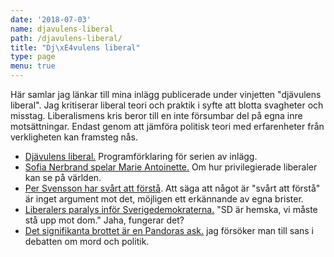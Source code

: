 ```yaml
---
date: '2018-07-03'
name: djavulens-liberal
path: /djavulens-liberal/
title: "Dj\xE4vulens liberal"
type: page
menu: true
---
```

Här samlar jag länkar till mina inlägg publicerade under vinjetten "djävulens liberal". Jag kritiserar liberal teori och praktik i syfte att blotta svagheter och misstag. Liberalismens kris beror till en inte försumbar del på egna inre motsättningar. Endast genom att jämföra politisk teori med erfarenheter från verkligheten kan framsteg nås.

- [Djävulens liberal.](/posts/) Programförklaring för serien av inlägg.
- [Sofia Nerbrand spelar Marie Antoinette.](/posts/) Om hur privilegierade liberaler kan se på världen.
- [Per Svensson har svårt att förstå](/posts/). Att säga att något är "svårt att förstå" är inget argument mot det, möjligen ett erkännande av egna brister.
- [Liberalers paralys inför Sverigedemokraterna.](/posts/) "SD är hemska, vi måste stå upp mot dom." Jaha, fungerar det?
- [Det signifikanta brottet är en Pandoras ask.](/posts/) jag försöker man till sans i debatten om mord och politik.

